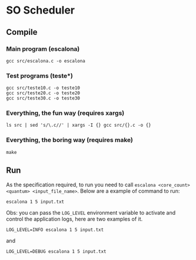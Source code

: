 # SO Scheduler

## Compile

### Main program (escalona)

```shell
gcc src/escalona.c -o escalona
```

### Test programs (teste*)

```shell
gcc src/teste10.c -o teste10
gcc src/teste20.c -o teste20
gcc src/teste30.c -o teste30
```

### Everything, the fun way (requires xargs)

```shell
ls src | sed 's/\.c//' | xargs -I {} gcc src/{}.c -o {}
```

### Everything, the boring way (requires make)

```shell
make
```

## Run

As the specification required, to run you need to call `escalona <core_count> <quantum> <input_file_name>`. Below are a example of command to run:

```shell
escalona 1 5 input.txt
```

Obs: you can pass the `LOG_LEVEL` environment variable to activate and control the application logs, here are two examples of it.

```shell
LOG_LEVEL=INFO escalona 1 5 input.txt
```

and

```shell
LOG_LEVEL=DEBUG escalona 1 5 input.txt
```
